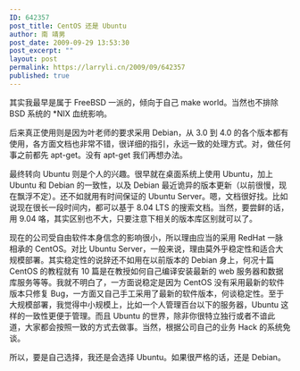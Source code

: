 ```yaml
---
ID: 642357
post_title: CentOS 还是 Ubuntu
author: 南 靖男
post_date: 2009-09-29 13:53:30
post_excerpt: ""
layout: post
permalink: https://larryli.cn/2009/09/642357
published: true
---
```

其实我最早是属于 FreeBSD 一派的，倾向于自己 make world。当然也不排除 BSD 系统的 *NIX 血统影响。

后来真正使用则是因为叶老师的要求采用 Debian，从 3.0 到 4.0 的各个版本都有使用，各方面文档也非常不错，很详细的指引，永远一致的处理方式。对，做任何事之前都先 apt-get。没有 apt-get 我们再想办法。

最终转向 Ubuntu 则是个人的兴趣。很早就在桌面系统上使用 Ubuntu，加上 Ubuntu 和 Debian 的一致性，以及 Debian 最近诡异的版本更新（以前很慢，现在飘浮不定）。还不如就用有时间保证的 Ubuntu Server。嗯，文档很好找。比如说现在很长一段时间内，都可以基于 8.04 LTS 的搜索文档。当然，要尝鲜的话，用 9.04 咯，其实区别也不大，只要注意下相关的版本库区别就可以了。

现在的公司受自由软件本身信念的影响很小，所以理由应当的采用 RedHat 一脉相承的 CentOS。对比 Ubuntu Server，一般来说，理由莫外乎稳定性和适合大规模部署。其实稳定性的说辞还不如用在以前版本的 Debian 身上，何况十篇 CentOS 的教程就有 10 篇是在教授如何自己编译安装最新的 web 服务器和数据库服务等等。我就不明白了，一方面说稳定是因为 CentOS 没有采用最新的软件版本只修复 Bug，一方面又自己手工采用了最新的软件版本，何谈稳定性。至于大规模部署，我觉得中小规模上，比如一个人管理百台以下的服务器，Ubuntu 这样的一致性更便于管理。而且 Ubuntu 的世界，除非你很特立独行或者不谙此道，大家都会按照一致的方式去做事。当然，根据公司自己的业务 Hack 的系统免谈。

所以，要是自己选择，我还是会选择 Ubuntu。如果很严格的话，还是 Debian。